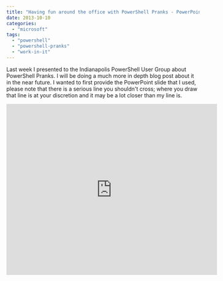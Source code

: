 ```yaml
---
title: "Having fun around the office with PowerShell Pranks - PowerPoint"
date: 2013-10-10
categories: 
  - "microsoft"
tags: 
  - "powershell"
  - "powershell-pranks"
  - "work-in-it"
---
```


Last week I presented to the Indianapolis PowerShell User Group about PowerShell Pranks. I will be doing a much more in depth blog post about it in the near future. I wanted to first provide the PowerPoint slide that I used, please note that there is a serious line you shouldn't cross; where you draw that line is at your discretion and it may be a lot closer than my line is.

<iframe width="550" height="447" src="https://skydrive.live.com/embed?cid=9CE6817C08D7DE07&amp;resid=9CE6817C08D7DE07%213010&amp;authkey=APMHQJ0ur5o1IfU&amp;em=2" frameborder="0" scrolling="no"></iframe>
